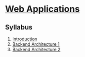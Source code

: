 # [Web Applications](https://fenix.ciencias.ulisboa.pt/degrees/engenharia-informatica-564500436615277/disciplina-curricular/846155801952544)

## Syllabus
1. [Introduction](./1-introduction.md)
2. [Backend Architecture 1](./2-backend-architecture-1.md)
3. [Backend Architecture 2](./3-backend-architecture-2.md)
